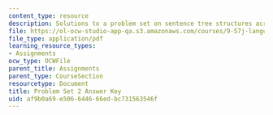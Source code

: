 ```yaml
---
content_type: resource
description: Solutions to a problem set on sentence tree structures across languages
file: https://ol-ocw-studio-app-qa.s3.amazonaws.com/courses/9-57j-language-acquisition-fall-2001/af9b0a69e506644666edbc731563546f_problemset2answers.pdf
file_type: application/pdf
learning_resource_types:
- Assignments
ocw_type: OCWFile
parent_title: Assignments
parent_type: CourseSection
resourcetype: Document
title: Problem Set 2 Answer Key
uid: af9b0a69-e506-6446-66ed-bc731563546f
---
```

